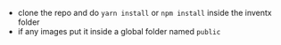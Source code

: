 - clone the repo and do `yarn install` or `npm install` inside the inventx folder<br/>
- if any images put it inside a global folder named `public`
